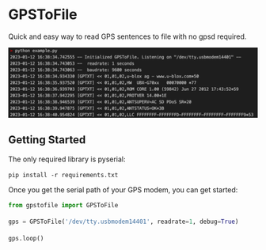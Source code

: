# GPSToFile

Quick and easy way to read GPS sentences to file with no gpsd required.

![running on a ublox gps dongle](example-run.png)

## Getting Started

The only required library is pyserial:

`pip install -r requirements.txt`

Once you get the serial path of your GPS modem, you can get started:

```python
from gpstofile import GPSToFile

gps = GPSToFile('/dev/tty.usbmodem14401', readrate=1, debug=True)

gps.loop()
```


